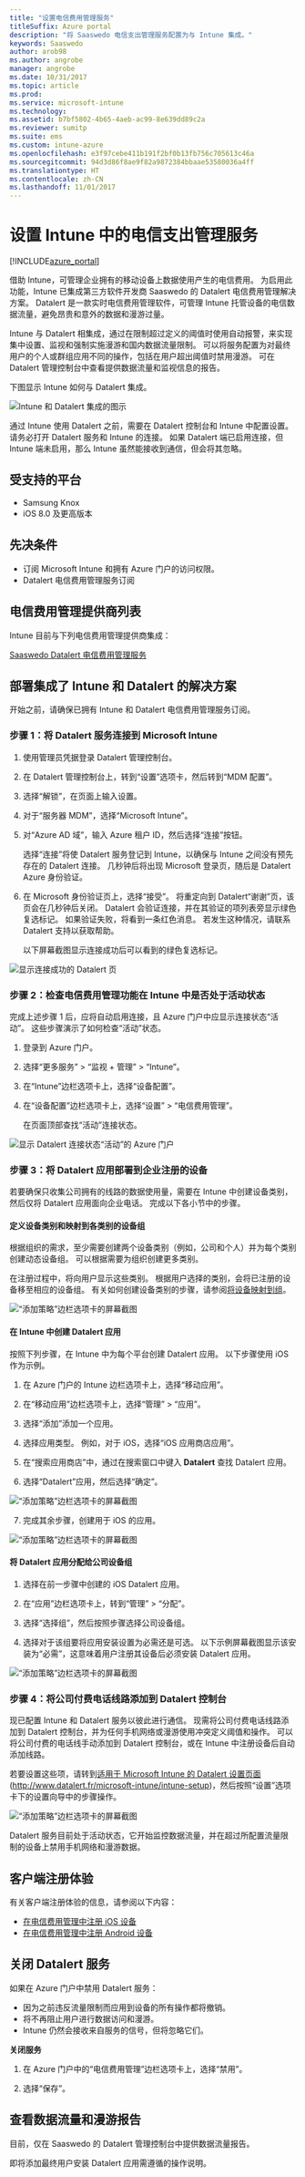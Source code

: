 ```yaml
---
title: "设置电信费用管理服务"
titleSuffix: Azure portal
description: "将 Saaswedo 电信支出管理服务配置为与 Intune 集成。"
keywords: Saaswedo
author: arob98
ms.author: angrobe
manager: angrobe
ms.date: 10/31/2017
ms.topic: article
ms.prod: 
ms.service: microsoft-intune
ms.technology: 
ms.assetid: b7bf5802-4b65-4aeb-ac99-8e639dd89c2a
ms.reviewer: sumitp
ms.suite: ems
ms.custom: intune-azure
ms.openlocfilehash: e3f97cebe411b191f2bf0b13fb756c705613c46a
ms.sourcegitcommit: 94d3d86f8ae9f82a9872384bbaae53580036a4ff
ms.translationtype: HT
ms.contentlocale: zh-CN
ms.lasthandoff: 11/01/2017
---
```

# <a name="set-up-a-telecom-expense-management-service-in-intune"></a>设置 Intune 中的电信支出管理服务
[!INCLUDE[azure_portal](./includes/azure_portal.md)]

借助 Intune，可管理企业拥有的移动设备上数据使用产生的电信费用。 为启用此功能，Intune 已集成第三方软件开发商 Saaswedo 的 Datalert 电信费用管理解决方案。 Datalert 是一款实时电信费用管理软件，可管理 Intune 托管设备的电信数据流量，避免昂贵和意外的数据和漫游过量。

Intune 与 Datalert 相集成，通过在限制超过定义的阈值时使用自动报警，来实现集中设置、监视和强制实施漫游和国内数据流量限制。 可以将服务配置为对最终用户的个人或群组应用不同的操作，包括在用户超出阈值时禁用漫游。 可在 Datalert 管理控制台中查看提供数据流量和监视信息的报告。

下图显示 Intune 如何与 Datalert 集成。

  ![Intune 和 Datalert 集成的图示](./media/tem-datalert-intune-solution-diagram.png)

通过 Intune 使用 Datalert 之前，需要在 Datalert 控制台和 Intune 中配置设置。 请务必打开 Datalert 服务和 Intune 的连接。 如果 Datalert 端已启用连接，但 Intune 端未启用，那么 Intune 虽然能接收到通信，但会将其忽略。

## <a name="supported-platforms"></a>受支持的平台

- Samsung Knox
- iOS 8.0 及更高版本

## <a name="prerequisites"></a>先决条件

- 订阅 Microsoft Intune 和拥有 Azure 门户的访问权限。
- Datalert 电信费用管理服务订阅

## <a name="list-of-telecom-expense-management-providers"></a>电信费用管理提供商列表

Intune 目前与下列电信费用管理提供商集成：

[Saaswedo Datalert 电信费用管理服务](http://www.datalert.biz/)

## <a name="deploy-the-intune-and-datalert-integrated-solution"></a>部署集成了 Intune 和 Datalert 的解决方案

开始之前，请确保已拥有 Intune 和 Datalert 电信费用管理服务订阅。

### <a name="step-1-connect-the-datalert-service-to-microsoft-intune"></a>步骤 1：将 Datalert 服务连接到 Microsoft Intune

1. 使用管理员凭据登录 Datalert 管理控制台。

2. 在 Datalert 管理控制台上，转到“设置”选项卡，然后转到“MDM 配置”。

3. 选择“解锁”，在页面上输入设置。

4. 对于“服务器 MDM”，选择“Microsoft Intune”。

5. 对“Azure AD 域”，输入 Azure 租户 ID，然后选择“连接”按钮。

    选择“连接”将使 Datalert 服务登记到 Intune，以确保与 Intune 之间没有预先存在的 Datalert 连接。 几秒钟后将出现 Microsoft 登录页，随后是 Datalert Azure 身份验证。

6. 在 Microsoft 身份验证页上，选择“接受”。 将重定向到 Datalert“谢谢”页，该页会在几秒钟后关闭。 Datalert 会验证连接，并在其验证的项列表旁显示绿色复选标记。 如果验证失败，将看到一条红色消息。 若发生这种情况，请联系 Datalert 支持以获取帮助。

    以下屏幕截图显示连接成功后可以看到的绿色复选标记。

  ![显示连接成功的 Datalert 页](./media/tem-mdm-configuration-mdm-server-page.png)

### <a name="step-2-check-that-the-telecom-expense-management-feature-is-active-in-intune"></a>步骤 2：检查电信费用管理功能在 Intune 中是否处于活动状态

完成上述步骤 1 后，应将自动启用连接，且 Azure 门户中应显示连接状态“活动”。 这些步骤演示了如何检查“活动”状态。

1. 登录到 Azure 门户。

2. 选择“更多服务” > “监视 + 管理” > “Intune”。

3. 在“Intune”边栏选项卡上，选择“设备配置”。

4. 在“设备配置”边栏选项卡上，选择“设置” > “电信费用管理”。

   在页面顶部查找“活动”连接状态。

  ![显示 Datalert 连接状态“活动”的 Azure 门户](./media/tem-azure-portal-enable-service.png)

### <a name="step-3-deploy-the-datalert-app-to-corporate-enrolled-devices"></a>步骤 3：将 Datalert 应用部署到企业注册的设备

若要确保只收集公司拥有的线路的数据使用量，需要在 Intune 中创建设备类别，然后仅将 Datalert 应用面向企业电话。 完成以下各小节中的步骤。

#### <a name="define-device-categories-and-device-groups-mapped-to-the-categories"></a>定义设备类别和映射到各类别的设备组

根据组织的需求，至少需要创建两个设备类别（例如，公司和个人）并为每个类别创建动态设备组。 可以根据需要为组织创建更多类别。

在注册过程中，将向用户显示这些类别。 根据用户选择的类别，会将已注册的设备移至相应的设备组。 有关如何创建设备类别的步骤，请参阅[将设备映射到组](device-group-mapping.md)。

  ![“添加策略”边栏选项卡的屏幕截图](./media/tem-dynamic-membership-rules.png)

#### <a name="create-the-datalert-app-in-intune"></a>在 Intune 中创建 Datalert 应用

按照下列步骤，在 Intune 中为每个平台创建 Datalert 应用。 以下步骤使用 iOS 作为示例。

1. 在 Azure 门户的 Intune 边栏选项卡上，选择“移动应用”。

2. 在“移动应用”边栏选项卡上，选择“管理” > “应用”。

3. 选择“添加”添加一个应用。

4. 选择应用类型。 例如，对于 iOS，选择“iOS 应用商店应用”。

5. 在“搜索应用商店”中，通过在搜索窗口中键入 **Datalert** 查找 Datalert 应用。

6. 选择“Datalert”应用，然后选择“确定”。

  ![“添加策略”边栏选项卡的屏幕截图](./media/tem-select-app-from-apple-app-store.png)

7. 完成其余步骤，创建用于 iOS 的应用。

  ![“添加策略”边栏选项卡的屏幕截图](./media/tem-steps-to-create-the-app.png)

#### <a name="assign-the-datalert-app-to-the-corporate-device-group"></a>将 Datalert 应用分配给公司设备组

1. 选择在前一步骤中创建的 iOS Datalert 应用。

2. 在“应用”边栏选项卡上，转到“管理” > “分配”。

3. 选择“选择组”，然后按照步骤选择公司设备组。

4. 选择对于该组要将应用安装设置为必需还是可选。 以下示例屏幕截图显示该安装为“必需”，这意味着用户注册其设备后必须安装 Datalert 应用。

  ![“添加策略”边栏选项卡的屏幕截图](./media/tem-assign-datalert-app-to-device-group.png)

### <a name="step-4-add-corporate-paid-phone-lines-to-the-datalert-console"></a>步骤 4：将公司付费电话线路添加到 Datalert 控制台

现已配置 Intune 和 Datalert 服务以彼此进行通信。 现需将公司付费电话线路添加到 Datalert 控制台，并为任何手机网络或漫游使用冲突定义阈值和操作。 可以将公司付费的电话线手动添加到 Datalert 控制台，或在 Intune 中注册设备后自动添加线路。

若要设置这些项，请转到[适用于 Microsoft Intune 的 Datalert 设置页面](http://www.datalert.fr/microsoft-intune/intune-setup)(http://www.datalert.fr/microsoft-intune/intune-setup)，然后按照“设置”选项卡下的设置向导中的步骤操作。

  ![“添加策略”边栏选项卡的屏幕截图](./media/tem-add-phone-lines-to-datalert-console.png)


Datalert 服务目前处于活动状态，它开始监控数据流量，并在超过所配置流量限制的设备上禁用手机网络和漫游数据。

## <a name="client-enrollment-experience"></a>客户端注册体验
有关客户端注册体验的信息，请参阅以下内容：
-   [在电信费用管理中注册 iOS 设备](https://docs.microsoft.com/intune-user-help/enroll-your-device-with-telecom-expense-management-ios)
-   [在电信费用管理中注册 Android 设备](https://docs.microsoft.com/intune-user-help/enroll-your-device-with-telecom-expense-management-android)

## <a name="turning-off-the-datalert-service"></a>关闭 Datalert 服务

如果在 Azure 门户中禁用 Datalert 服务：

- 因为之前违反流量限制而应用到设备的所有操作都将撤销。
- 将不再阻止用户进行数据访问和漫游。
- Intune 仍然会接收来自服务的信号，但将忽略它们。

**关闭服务**

1. 在 Azure 门户中的“电信费用管理”边栏选项卡上，选择“禁用”。

2. 选择“保存”。

## <a name="viewing-data-usage-and-roaming-reports"></a>查看数据流量和漫游报告

目前，仅在 Saaswedo 的 Datalert 管理控制台中提供数据流量报告。

即将添加最终用户安装 Datalert 应用需遵循的操作说明。
